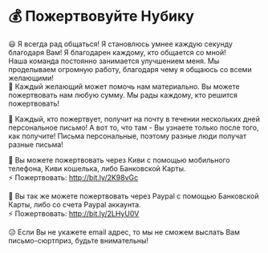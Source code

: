 # 💰 Пожертвовуйте Нубику

😃 Я всегда рад общаться! Я становлюсь умнее каждую секунду благодаря Вам! Я благодарен каждому, кто общается со мной! <br>
Наша команда постоянно занимается улучшением меня. Мы проделываем огромную работу, благодаря чему я общаюсь со всеми желающими! <br>
🍓 Каждый желающий может помочь нам материально. Вы можете пожертвовать нам любую сумму. Мы рады каждому, кто решится пожертвовать!

💌 Каждый, кто пожертвует, получит на почту в течении нескольких дней персональное письмо! А вот то, что там - Вы узнаете только после того, как получите! Письма персональные, поэтому разные люди получат разные письма!

📙 Вы можете пожертвовать через Киви с помощью мобильного телефона, Киви кошелька, либо Банковской Карты. <br>
⚡️ Пожертвовать: http://bit.ly/2K98vGc

📘 Вы так же можете пожертвовать через Paypal с помощью Банковской Карты, либо со счета Paypal аккаунта. <br>
⚡️ Пожертвовать: http://bit.ly/2LHyU0V

😥 Если Вы не укажете email адрес, то мы не сможем выслать Вам письмо-сюртприз, будьте внимательны!
